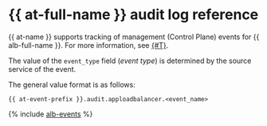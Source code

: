 # {{ at-full-name }} audit log reference

{{ at-name }} supports tracking of management (Control Plane) events for {{ alb-full-name }}. For more information, see [{#T}](../audit-trails/concepts/format.md).

The value of the `event_type` field (_event type_) is determined by the source service of the event.

The general value format is as follows:

```text
{{ at-event-prefix }}.audit.apploadbalancer.<event_name>
```

{% include [alb-events](../_includes/audit-trails/events/alb-events.md) %}
